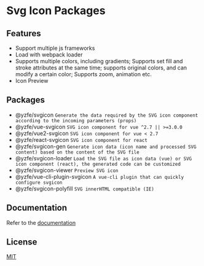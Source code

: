 # Svg Icon Packages

## Features
- Support multiple js frameworks
- Load with webpack loader
- Supports multiple colors, including gradients; Supports set fill and stroke attributes at the same time; supports original colors, and can modify a certain color; Supports zoom, animation etc.
- Icon Preview

## Packages
- @yzfe/svgicon `Generate the data required by the SVG icon component according to the incoming parameters (props)`
- @yzfe/vue-svgicon `SVG icon component for vue ^2.7 || >=3.0.0`
- @yzfe/vue2-svgicon `SVG icon component for vue < 2.7`
- @yzfe/react-svgicon `SVG icon component for react`
- @yzfe/svgicon-gen `Generate icon data (icon name and processed SVG content) based on the content of the SVG file`
- @yzfe/svgicon-loader `Load the SVG file as icon data (vue) or SVG icon component (react), the generated code can be customized`
- @yzfe/svgicon-viewer `Preview SVG icon`
- @yzfe/vue-cli-plugin-svgicon `A vue-cli plugin that can quickly configure svgicon`
- @yzfe/svgicon-polyfill `SVG innerHTML compatible (IE)`

## Documentation
Refer to the [documentation](https://mmf-fe.github.io/svgicon/en/)

## License
[MIT](http://opensource.org/licenses/MIT)
